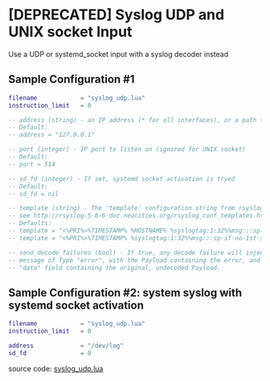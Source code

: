 # [DEPRECATED] Syslog UDP and UNIX socket Input
Use a UDP or systemd_socket input with a syslog decoder instead

## Sample Configuration #1
```lua
filename            = "syslog_udp.lua"
instruction_limit   = 0

-- address (string) - an IP address (* for all interfaces), or a path to an UNIX socket
-- Default:
-- address = "127.0.0.1"

-- port (integer) - IP port to listen on (ignored for UNIX socket)
-- Default:
-- port = 514

-- sd_fd (integer) - If set, systemd socket activation is tryed
-- Default:
-- sd_fd = nil

-- template (string) - The 'template' configuration string from rsyslog.conf
-- see http://rsyslog-5-8-6-doc.neocities.org/rsyslog_conf_templates.html
-- Defaults:
-- template = "<%PRI%>%TIMESTAMP% %HOSTNAME% %syslogtag:1:32%%msg:::sp-if-no-1st-sp%%msg%" -- RSYSLOG_TraditionalForwardFormat
-- template = "<%PRI%>%TIMESTAMP% %syslogtag:1:32%%msg:::sp-if-no-1st-sp%%msg%" -- for UNIX socket

-- send_decode_failures (bool) - If true, any decode failure will inject a
-- message of Type "error", with the Payload containing the error, and with the
-- "data" field containing the original, undecoded Payload.
```

## Sample Configuration #2: system syslog with systemd socket activation
```lua
filename            = "syslog_udp.lua"
instruction_limit   = 0

address             = "/dev/log"
sd_fd               = 0
```


source code: [syslog_udp.lua](https://github.com/mozilla-services/lua_sandbox_extensions/blob/master/syslog/sandboxes/heka/input/syslog_udp.lua)
